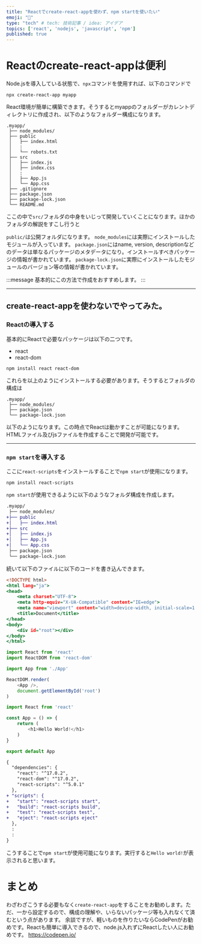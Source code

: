 ```yaml
---
title: "Reactでcreate-react-appを使わず、npm startを使いたい"
emoji: "💭"
type: "tech" # tech: 技術記事 / idea: アイデア
topics: ['react', 'nodejs', 'javascript', 'npm']
published: true
---
```


# Reactのcreate-react-appは便利

Node.jsを導入している状態で、`npx`コマンドを使用すれば、以下のコマンドで
```
npx create-react-app myapp
```
React環境が簡単に構築できます。そうするとmyappのフォルダーがカレントディレクトリに作成され、以下のようなフォルダー構成になります。
```
.myapp/
 ├── node_modules/
 ├── public
 │   ├── index.html
 │   :
 │   └── robots.txt
 ├── src
 │   ├── index.js
 │   ├── index.css
 │   :
 │   ├── App.js
 │   └── App.css
 ├── .gitignore
 ├── package.json
 ├── package-lock.json
 └── README.md
```

ここの中で`src/`フォルダの中身をいじって開発していくことになります。ほかのフォルダの解説をすこし行うと

`public/`は公開フォルダになります。
`node_modules`には実際にインストールしたモジュールが入っています。
`package.json`にはname, version, descriptionなどのデータは単なるパッケージのメタデータになり。インストールすべきパッケージの情報が書かれています。
`package-lock.json`に実際にインストールしたモジュールのバージョン等の情報が書かれています。

:::message
基本的にこの方法で作成をおすすめします。
:::

-----

## create-react-appを使わないでやってみた。

### Reactの導入する

基本的にReactで必要なパッケージは以下の二つです。
- react
- react-dom
```
npm install react react-dom
```

これらを以上のようにインストールする必要があります。そうするとフォルダの構成は
```
.myapp/
 ├── node_modules/
 ├── package.json
 └── package-lock.json
```
以下のようになります。この時点でReactは動かすことが可能になります。HTMLファイル及びjsファイルを作成することで開発が可能です。

-----
### `npm start`を導入する

ここに`react-scripts`をインストールすることで`npm start`が使用になります。

```
npm install react-scripts
```

`npm start`が使用できるように以下のようなフォルダ構成を作成します。

```diff
.myapp/
 ├── node_modules/
+├── public
+│   ├── index.html
+├── src
+│   ├── index.js
+│   ├── App.js
+│   └── App.css
 ├── package.json
 └── package-lock.json
```
続いて以下のファイルに以下のコードを書き込んできます。

```html:public/index.html
<!DOCTYPE html>
<html lang="ja">
<head>
    <meta charset="UTF-8">
    <meta http-equiv="X-UA-Compatible" content="IE=edge">
    <meta name="viewport" content="width=device-width, initial-scale=1.0">
    <title>Document</title>
</head>
<body>
    <div id="root"></div>
</body>
</html>
```

```jsx:src/index.js
import React from 'react'
import ReactDOM from 'react-dom'

import App from './App'

ReactDOM.render(
    <App />,
    document.getElementById('root')
)
```

```jsx:src/App.js
import React from 'react'

const App = () => {
    return (
        <h1>Hello World!</h1>
    )
}

export default App
```

```diff json:package.json
{
  "dependencies": {
    "react": "^17.0.2",
    "react-dom": "^17.0.2",
    "react-scripts": "^5.0.1"
  },
+ "scripts": {
+   "start": "react-scripts start",
+   "build": "react-scripts build",
+   "test": "react-scripts test",
+   "eject": "react-scripts eject"
  },
  :
  :
}
```

こうすることで`npm start`が使用可能になります。実行すると`Hello world!`が表示されると思います。

# まとめ

わざわざこうする必要もなく`create-react-app`をすることをお勧めします。ただ、一から設定するので、構成の理解や、いらないパッケージ等も入れなくて済むという点があります。
余談ですが、軽いものを作りたいならCodePenがお勧めです。Reactも簡単に導入できるので、node.js入れずにReactしたい人にお勧めです。
https://codepen.io/